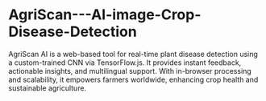 # AgriScan---AI-image-Crop-Disease-Detection
AgriScan AI is a web-based tool for real-time plant disease detection using a custom-trained CNN via TensorFlow.js. It provides instant feedback, actionable insights, and multilingual support. With in-browser processing and scalability, it empowers farmers worldwide, enhancing crop health and sustainable agriculture.
